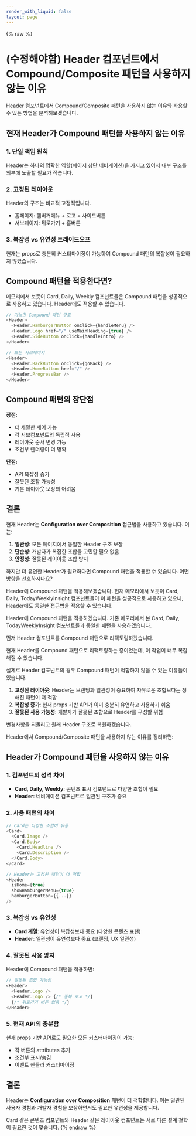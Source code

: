 ```yaml
---
render_with_liquid: false
layout: page
---
```


{% raw %}
# (수정해야함) Header 컴포넌트에서 Compound/Composite 패턴을 사용하지 않는 이유

Header 컴포넌트에서 Compound/Composite 패턴을 사용하지 않는 이유와 사용할 수 있는 방법을 분석해보겠습니다.

## 현재 Header가 Compound 패턴을 사용하지 않는 이유

### 1. **단일 책임 원칙**
Header는 하나의 명확한 역할(페이지 상단 네비게이션)을 가지고 있어서 내부 구조를 외부에 노출할 필요가 적습니다.

### 2. **고정된 레이아웃**
Header의 구조는 비교적 고정적입니다.
- 홈페이지: 햄버거메뉴 + 로고 + 사이드버튼
- 서브페이지: 뒤로가기 + 홈버튼

### 3. **복잡성 vs 유연성 트레이드오프**
현재는 props로 충분히 커스터마이징이 가능하여 Compound 패턴의 복잡성이 필요하지 않았습니다.

## Compound 패턴을 적용한다면?

메모리에서 보듯이 Card, Daily, Weekly 컴포넌트들은 Compound 패턴을 성공적으로 사용하고 있습니다. Header에도 적용할 수 있습니다.

```ts
// 가능한 Compound 패턴 구조
<Header>
  <Header.HamburgerButton onClick={handleMenu} />
  <Header.Logo href="/" useMainHeading={true} />
  <Header.SideButton onClick={handleIntro} />
</Header>

// 또는 서브페이지
<Header>
  <Header.BackButton onClick={goBack} />
  <Header.HomeButton href="/" />
  <Header.ProgressBar />
</Header>
```

## Compound 패턴의 장단점

**장점:**
- 더 세밀한 제어 가능
- 각 서브컴포넌트의 독립적 사용
- 레이아웃 순서 변경 가능
- 조건부 렌더링이 더 명확

**단점:**
- API 복잡성 증가
- 잘못된 조합 가능성
- 기본 레이아웃 보장의 어려움

## 결론

현재 Header는 **Configuration over Composition** 접근법을 사용하고 있습니다. 이는:

1. **일관성**: 모든 페이지에서 동일한 Header 구조 보장
2. **단순성**: 개발자가 복잡한 조합을 고민할 필요 없음
3. **안정성**: 잘못된 레이아웃 조합 방지

하지만 더 유연한 Header가 필요하다면 Compound 패턴을 적용할 수 있습니다. 어떤 방향을 선호하시나요?

Header에 Compound 패턴을 적용해보겠습니다. 현재 메모리에서 보듯이 Card, Daily, TodayWeeklyInsight 컴포넌트들이 이 패턴을 성공적으로 사용하고 있으니, Header에도 동일한 접근법을 적용할 수 있습니다.

Header에 Compound 패턴을 적용하겠습니다. 기존 메모리에서 본 Card, Daily, TodayWeeklyInsight 컴포넌트들과 동일한 패턴을 사용하겠습니다.

먼저 Header 컴포넌트를 Compound 패턴으로 리팩토링하겠습니다.

현재 Header를 Compound 패턴으로 리팩토링하는 중이었는데, 이 작업이 너무 복잡해질 수 있습니다. 

실제로 Header 컴포넌트의 경우 Compound 패턴이 적합하지 않을 수 있는 이유들이 있습니다.

1. **고정된 레이아웃**: Header는 브랜딩과 일관성이 중요하여 자유로운 조합보다는 정해진 패턴이 더 적합
2. **복잡성 증가**: 현재 props 기반 API가 이미 충분히 유연하고 사용하기 쉬움
3. **잘못된 사용 가능성**: 개발자가 잘못된 조합으로 Header를 구성할 위험

변경사항을 되돌리고 원래 Header 구조로 복원하겠습니다.

Header에서 Compound/Composite 패턴을 사용하지 않는 이유를 정리하면:

## Header가 Compound 패턴을 사용하지 않는 이유

### 1. **컴포넌트의 성격 차이**
- **Card, Daily, Weekly**: 콘텐츠 표시 컴포넌트로 다양한 조합이 필요
- **Header**: 네비게이션 컴포넌트로 일관된 구조가 중요

### 2. **사용 패턴의 차이**


```ts
// Card는 다양한 조합이 유용
<Card>
  <Card.Image />
  <Card.Body>
    <Card.Headline />
    <Card.Description />
  </Card.Body>
</Card>

// Header는 고정된 패턴이 더 적합
<Header
  isHome={true}
  showHamburgerMenu={true}
  hamburgerButton={{...}}
/>
```


### 3. **복잡성 vs 유연성**
- **Card 계열**: 유연성이 복잡성보다 중요 (다양한 콘텐츠 표현)
- **Header**: 일관성이 유연성보다 중요 (브랜딩, UX 일관성)

### 4. **잘못된 사용 방지**
Header에 Compound 패턴을 적용하면:
```ts
// 잘못된 조합 가능성
<Header>
  <Header.Logo />
  <Header.Logo /> {/* 중복 로고 */}
  {/* 뒤로가기 버튼 없음 */}
</Header>
```

### 5. **현재 API의 충분함**
현재 props 기반 API로도 필요한 모든 커스터마이징이 가능:
- 각 버튼의 attributes 추가
- 조건부 표시/숨김
- 이벤트 핸들러 커스터마이징

## 결론

Header는 **Configuration over Composition** 패턴이 더 적합합니다. 이는 일관된 사용자 경험과 개발자 경험을 보장하면서도 필요한 유연성을 제공합니다.

Card 같은 콘텐츠 컴포넌트와 Header 같은 레이아웃 컴포넌트는 서로 다른 설계 철학이 필요한 것이 맞습니다.
{% endraw %}